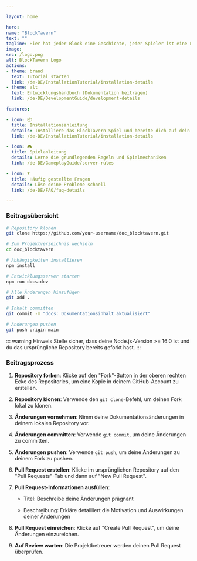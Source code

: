 ```yaml
---

layout: home

hero:
name: "BlockTavern"
text: ""
tagline: Hier hat jeder Block eine Geschichte, jeder Spieler ist eine Legende
image:
src: /logo.png
alt: BlockTavern Logo
actions:
- theme: brand
  text: Tutorial starten
  link: /de-DE/InstallationTutorial/installation-details
- theme: alt
  text: Entwicklungshandbuch (Dokumentation beitragen)
  link: /de-DE/DevelopmentGuide/development-details

features:

- icon: 📦
  title: Installationsanleitung
  details: Installiere das BlockTavern-Spiel und bereite dich auf dein Abenteuer vor
  link: /de-DE/InstallationTutorial/installation-details

- icon: 🎮
  title: Spielanleitung
  details: Lerne die grundlegenden Regeln und Spielmechaniken
  link: /de-DE/GameplayGuide/server-rules

- icon: ❓
  title: Häufig gestellte Fragen
  details: Löse deine Probleme schnell
  link: /de-DE/FAQ/faq-details

---
```


### Beitragsübersicht

```sh
# Repository klonen
git clone https://github.com/your-username/doc_blocktavern.git

# Zum Projektverzeichnis wechseln
cd doc_blocktavern

# Abhängigkeiten installieren
npm install

# Entwicklungsserver starten
npm run docs:dev

# Alle Änderungen hinzufügen
git add .

# Inhalt committen
git commit -m "docs: Dokumentationsinhalt aktualisiert"

# Änderungen pushen
git push origin main
```

::: warning Hinweis
Stelle sicher, dass deine Node.js-Version >= 16.0 ist und du das ursprüngliche Repository bereits geforkt hast.
:::

### Beitragsprozess

1. **Repository forken**: Klicke auf den "Fork"-Button in der oberen rechten Ecke des Repositories, um eine Kopie in deinem GitHub-Account zu erstellen.
2. **Repository klonen**: Verwende den `git clone`-Befehl, um deinen Fork lokal zu klonen.
3. **Änderungen vornehmen**: Nimm deine Dokumentationsänderungen in deinem lokalen Repository vor.
4. **Änderungen committen**: Verwende `git commit`, um deine Änderungen zu committen.
5. **Änderungen pushen**: Verwende `git push`, um deine Änderungen zu deinem Fork zu pushen.
6. **Pull Request erstellen**: Klicke im ursprünglichen Repository auf den "Pull Requests"-Tab und dann auf "New Pull Request".
7. **Pull Request-Informationen ausfüllen**:

   - Titel: Beschreibe deine Änderungen prägnant

   - Beschreibung: Erkläre detailliert die Motivation und Auswirkungen deiner Änderungen
8. **Pull Request einreichen**: Klicke auf "Create Pull Request", um deine Änderungen einzureichen.
9. **Auf Review warten**: Die Projektbetreuer werden deinen Pull Request überprüfen.
